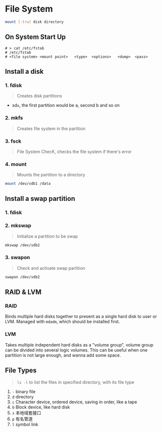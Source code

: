 # File System

```bash
mount [-trw] disk directory
```

## On System Start Up

```text
# > cat /etc/fstab
# /etc/fstab
# <file system> <mount point>   <type>  <options>   <dump>  <pass>
```

## Install a disk

### 1. fdisk

> Creates disk partitions

- sd`x`, the first partition would be a, second b and so on

### 2. mkfs

> Creates file system in the partition

### 3. fsck

> File System ChecK, checks the file system if there's error

### 4. mount

> Mounts the partition to a directory

```bash
mount /dev/sdb1 /data
```

## Install a swap partition

### 1. fdisk

### 2. mkswap

> Initialize a partition to be swap

```bash
mkswap /dev/sdb2
```

### 3. swapon

> Check and activate swap partition

```bash
swapon /dev/sdb2
```

## RAID & LVM

### RAID

Binds multiple hard disks together to present as a single hard disk to user or LVM. Managed with `mdadm`, which should be installed first.

### LVM

Takes multiple independent hard disks as a "volume group", volume group can be divided into several logic volumes. This can be useful when one partition is not large enough, and wanna add some space.

## File Types

> `ls -l` to list the files in specified directory, with its file type 

1. `-` binary file
2. `d` directory
3. `c` Character device, ordered device, saving in order, like a tape
4. `b` Block device, like hard disk
5. `s` 本地域套接口
6. `p` 有名管道
7. `l` symbol link





